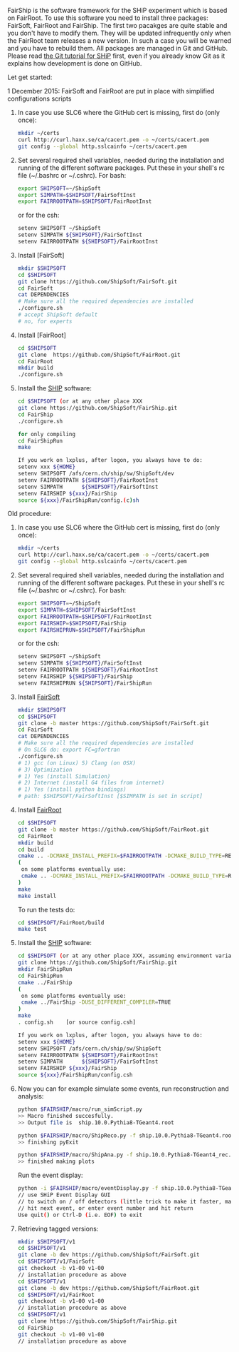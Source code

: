 FairShip is the software framework for the SHiP experiment which is based on FairRoot. To use this software you need to install three packages: FairSoft, FairRoot and FairShip. The first two
pacakges are quite stable and you don't have to modify them. They will be updated
infrequently only when the FairRoot team releases a new version. In such a case you will be
warned and you have to rebuild them. All packages are managed in Git and GitHub. Please
read [the Git tutorial for SHiP](https://github.com/ShipSoft/FairShip/wiki/Git-Tutorial-for-SHiP) first, even if you already know Git as it explains how development is done on GitHub.

Let get started:

1 December 2015: FairSoft and FairRoot are put in place with simplified configurations scripts

1. In case you use SLC6 where the GitHub cert is missing, first do (only once):

    ```bash
    mkdir ~/certs
    curl http://curl.haxx.se/ca/cacert.pem -o ~/certs/cacert.pem
    git config --global http.sslcainfo ~/certs/cacert.pem
    ```

2. Set several required shell variables, needed during the installation and running of the
   different software packages. Put these in your shell's rc file (~/.bashrc or ~/.cshrc).
   For bash:

    ```bash
    export SHIPSOFT=~/ShipSoft
    export SIMPATH=$SHIPSOFT/FairSoftInst
    export FAIRROOTPATH=$SHIPSOFT/FairRootInst
    ```

    or for the csh:

    ```bash
    setenv SHIPSOFT ~/ShipSoft
    setenv SIMPATH ${SHIPSOFT}/FairSoftInst
    setenv FAIRROOTPATH ${SHIPSOFT}/FairRootInst
    ```

3. Install [FairSoft]

    ```bash
    mkdir $SHIPSOFT
    cd $SHIPSOFT
    git clone https://github.com/ShipSoft/FairSoft.git
    cd FairSoft
    cat DEPENDENCIES
    # Make sure all the required dependencies are installed
    ./configure.sh
    # accept ShipSoft default
    # no, for experts
    ```

4. Install [FairRoot]

    ```bash
    cd $SHIPSOFT
    git clone  https://github.com/ShipSoft/FairRoot.git
    cd FairRoot
    mkdir build
    ./configure.sh
    ```

5. Install the [SHIP](https://github.com/ShipSoft/FairShip.git) software:

    ```bash
    cd $SHIPSOFT (or at any other place XXX
    git clone https://github.com/ShipSoft/FairShip.git
    cd FairShip
    ./configure.sh
    
    for only compiling
    cd FairShipRun
    make
    
    If you work on lxplus, after logon, you always have to do:
    setenv xxx ${HOME}
    setenv SHIPSOFT /afs/cern.ch/ship/sw/ShipSoft/dev
    setenv FAIRROOTPATH ${SHIPSOFT}/FairRootInst
    setenv SIMPATH      ${SHIPSOFT}/FairSoftInst
    setenv FAIRSHIP ${xxx}/FairShip
    source ${xxx}/FairShipRun/config.(c)sh
    ```

Old procedure:

1. In case you use SLC6 where the GitHub cert is missing, first do (only once):

    ```bash
    mkdir ~/certs
    curl http://curl.haxx.se/ca/cacert.pem -o ~/certs/cacert.pem
    git config --global http.sslcainfo ~/certs/cacert.pem
    ```

2. Set several required shell variables, needed during the installation and running of the
   different software packages. Put these in your shell's rc file (~/.bashrc or ~/.cshrc).
   For bash:

    ```bash
    export SHIPSOFT=~/ShipSoft
    export SIMPATH=$SHIPSOFT/FairSoftInst
    export FAIRROOTPATH=$SHIPSOFT/FairRootInst
    export FAIRSHIP=$SHIPSOFT/FairShip
    export FAIRSHIPRUN=$SHIPSOFT/FairShipRun
    ```

    or for the csh:

    ```bash
    setenv SHIPSOFT ~/ShipSoft
    setenv SIMPATH ${SHIPSOFT}/FairSoftInst
    setenv FAIRROOTPATH ${SHIPSOFT}/FairRootInst
    setenv FAIRSHIP ${SHIPSOFT}/FairShip
    setenv FAIRSHIPRUN ${SHIPSOFT}/FairShipRun
    ```

3. Install [FairSoft](https://github.com/FairRootGroup/FairSoft/tree/dev)

    ```bash
    mkdir $SHIPSOFT
    cd $SHIPSOFT
    git clone -b master https://github.com/ShipSoft/FairSoft.git
    cd FairSoft
    cat DEPENDENCIES
    # Make sure all the required dependencies are installed
    # On SLC6 do: export FC=gfortran
    ./configure.sh
    # 1) gcc (on Linux) 5) Clang (on OSX)
    # 3) Optimization
    # 1) Yes (install Simulation)
    # 2) Internet (install G4 files from internet)
    # 1) Yes (install python bindings)
    # path: $SHIPSOFT/FairSoftInst [$SIMPATH is set in script]
    ```

4. Install [FairRoot](http://fairroot.gsi.de/?q=node/82)

    ```bash
    cd $SHIPSOFT
    git clone -b master https://github.com/ShipSoft/FairRoot.git
    cd FairRoot
    mkdir build
    cd build
    cmake .. -DCMAKE_INSTALL_PREFIX=$FAIRROOTPATH -DCMAKE_BUILD_TYPE=RELEASE
    ( 
     on some platforms eventually use: 
     cmake .. -DCMAKE_INSTALL_PREFIX=$FAIRROOTPATH -DCMAKE_BUILD_TYPE=RELEASE -DUSE_DIFFERENT_COMPILER=TRUE
    )
    make
    make install
    ```

    To run the tests do:

    ```bash
    cd $SHIPSOFT/FairRoot/build
    make test
    ```

5. Install the [SHIP](https://github.com/ShipSoft/FairShip.git) software:

    ```bash
    cd $SHIPSOFT (or at any other place XXX, assuming environment variable FAIRSHIP set to XXX/FairShip
    git clone https://github.com/ShipSoft/FairShip.git
    mkdir FairShipRun
    cd FairShipRun
    cmake ../FairShip
    ( 
     on some platforms eventually use: 
     cmake ../FairShip -DUSE_DIFFERENT_COMPILER=TRUE
    )
    make
    . config.sh    [or source config.csh]
    
    If you work on lxplus, after logon, you always have to do:
    setenv xxx ${HOME}
    setenv SHIPSOFT /afs/cern.ch/ship/sw/ShipSoft
    setenv FAIRROOTPATH ${SHIPSOFT}/FairRootInst
    setenv SIMPATH      ${SHIPSOFT}/FairSoftInst
    setenv FAIRSHIP ${xxx}/FairShip
    source ${xxx}/FairShipRun/config.csh
    ```

6. Now you can for example simulate some events, run reconstruction and analysis:

    ```bash
    python $FAIRSHIP/macro/run_simScript.py 
    >> Macro finished succesfully.
    >> Output file is  ship.10.0.Pythia8-TGeant4.root

    python $FAIRSHIP/macro/ShipReco.py -f ship.10.0.Pythia8-TGeant4.root -g geofile_full.10.0.Pythia8-TGeant4.root
    >> finishing pyExit

    python $FAIRSHIP/macro/ShipAna.py -f ship.10.0.Pythia8-TGeant4_rec.root -g geofile_full.10.0.Pythia8-TGeant4.root
    >> finished making plots
    ```

    Run the event display:

    ```bash
    python -i $FAIRSHIP/macro/eventDisplay.py -f ship.10.0.Pythia8-TGeant4.root -g geofile_full.10.0.Pythia8-TGeant4.root
    // use SHiP Event Display GUI 
    // to switch on / off detectors (little trick to make it faster, main window, tick off Scenes/Geometry scene, then switch on / off detectors in SHiP Event Display GUI, then tick on again Scenes/Geometry scene)
    // hit next event, or enter event number and hit return
    Use quit() or Ctrl-D (i.e. EOF) to exit
    ```
7. Retrieving tagged versions:

    ```bash
    mkdir $SHIPSOFT/v1
    cd $SHIPSOFT/v1
    git clone -b dev https://github.com/ShipSoft/FairSoft.git
    cd $SHIPSOFT/v1/FairSoft
    git checkout -b v1-00 v1-00
    // installation procedure as above
    cd $SHIPSOFT/v1
    git clone -b dev https://github.com/ShipSoft/FairRoot.git
    cd $SHIPSOFT/v1/FairRoot
    git checkout -b v1-00 v1-00
    // installation procedure as above
    cd $SHIPSOFT/v1
    git clone https://github.com/ShipSoft/FairShip.git
    cd FairShip
    git checkout -b v1-00 v1-00
    // installation procedure as above
    ```


